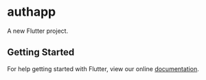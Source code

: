 # authapp

A new Flutter project.

## Getting Started

For help getting started with Flutter, view our online
[documentation](https://flutter.io/).
